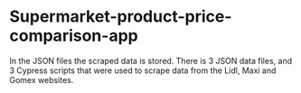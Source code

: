 # Supermarket-product-price-comparison-app

In the JSON files the scraped data is stored. There is 3 JSON data files, and 3 Cypress scripts that were used to scrape data from the Lidl, Maxi and Gomex websites.
